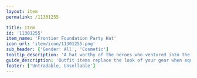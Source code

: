 ```yaml
---
layout: item
permalink: /11301255

title: Item
id: '11301255'
item_name: 'Frontier Foundation Party Hat'
icon_url: 'item/icon/11301255.png'
sub_header: ['Gender: All', 'Cosmetic']
tooltip_description: 'A hat worthy of the heroes who ventured into the Storm''s Eye.'
guide_description: 'Outfit items replace the look of your gear when equipped.'
footer: ['Untradable, Unsellable']
---
```

